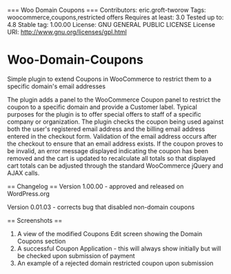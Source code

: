 === Woo Domain Coupons ===
Contributors: eric.groft-tworow
Tags: woocommerce,coupons,restricted offers
Requires at least: 3.0
Tested up to: 4.8
Stable tag: 1.00.00
License: GNU GENERAL PUBLIC LICENSE
License URI: http://www.gnu.org/licenses/gpl.html


# Woo-Domain-Coupons
Simple plugin to extend Coupons in WooCommerce to restrict them to a specific domain's email addresses


The plugin adds a panel to the WooCommerce Coupon panel to restrict the coupon to a specific domain and provide a Customer label.
Typical purposes for the plugin is to offer special offers to staff of a specific company or organization. The plugin checks the
coupon being used against both the user's registered email address and the billing email address entered in the checkout form.
Validation of the email address occurs after the checkout to ensure that an email address exists. If the coupon proves to be invalid,
an error message displayed indicating the coupon has been removed and the cart is updated to recalculate all totals so that displayed
cart totals can be adjusted through the standard WooCommerce jQuery and AJAX calls.

== Changelog ==
Version 1.00.00 - approved and released on WordPress.org

Version 0.01.03 - corrects bug that disabled non-domain coupons

== Screenshots ==

1. A view of the modified Coupons Edit screen showing the Domain Coupons section
2. A successful Coupon Application - this will always show initially but will be checked upon submission of payment
3. An example of a rejected domain restricted coupon upon submission
